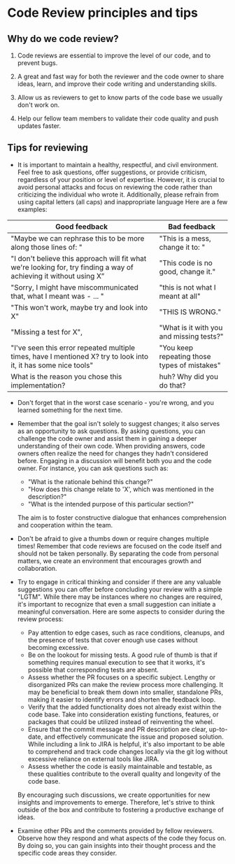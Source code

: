# Code Review principles and tips

## Why do we code review?

1. Code reviews are essential to improve the level of our code, and to prevent bugs. 

2. A great and fast way for both the reviewer and the code owner to share ideas, 
   learn, and improve their code writing and understanding skills.

3. Allow us as reviewers to get to know parts of the code base we usually
   don't work on.

4. Help our fellow team members to validate their code quality and push updates faster.

## Tips for reviewing

-   It is important to maintain a healthy, respectful, and civil environment. Feel free
    to ask questions, offer suggestions, or provide criticism, regardless of your
    position or level of expertise. However, it is crucial to avoid personal attacks
    and focus on reviewing the code rather than criticizing the individual who wrote it.
    Additionally, please refrain from using capital letters (all caps) and inappropriate 
    language
    Here are a few examples:

| Good feedback                                                                                                      | Bad feedback                                 |
|--------------------------------------------------------------------------------------------------------------------|----------------------------------------------|
| "Maybe we can rephrase this to be more along those lines of: "                                                     | "This is a mess, change it to: "             |
| "I don't believe this approach will fit what we're looking for, try finding a way of achieving it without using X” | "This code is no good, change it."           |
| "Sorry, I might have miscommunicated that, what I meant was - ... "                                                | "this is not what I meant at all"            |
| "This won't work, maybe try and look into X"                                                                       | "THIS IS WRONG."                             |
| "Missing a test for X",                                                                                            | "What is it with you and missing tests?"     |
| "I've seen this error repeated multiple times, have I mentioned X? try to look into it, it has some nice tools"    | "You keep repeating those types of mistakes" |
| What is the reason you chose this implementation?                                                                  | huh? Why did you do that?                    |


-   Don't forget that in the worst case scenario - you're wrong, and you learned something
    for the next time.


- Remember that the goal isn't solely to suggest changes; it also serves as an
  opportunity to ask questions. By asking questions, you can challenge the code owner
  and assist them in gaining a deeper understanding of their own code. When providing
  answers, code owners often realize the need for changes they hadn't considered before.
  Engaging in a discussion will benefit both you and the code owner.
  For instance, you can ask questions such as:
  - "What is the rationale behind this change?"
  - "How does this change relate to 'X', which was mentioned in the description?"
  - "What is the intended purpose of this particular section?"

  The aim is to foster constructive dialogue that enhances comprehension and cooperation
  within the team.


-   Don't be afraid to give a thumbs down or require changes multiple times! Remember
    that code reviews are focused on the code itself and should not be taken personally.
    By separating the code from personal matters, we create an environment that
    encourages growth and collaboration.


-   Try to engage in critical thinking and consider if there are any valuable suggestions
    you can offer before concluding your review with a simple "LGTM". While there may be
    instances where no changes are required, it's important to recognize that even a
    small suggestion can initiate a meaningful conversation.
    Here are some aspects to consider during the review process:
    - Pay attention to edge cases, such as race conditions, cleanups, and the presence of
      tests that cover enough use cases without becoming excessive.
    - Be on the lookout for missing tests. A good rule of thumb is that if something
      requires manual execution to see that it works, it's possible that corresponding
      tests are absent.
    - Assess whether the PR focuses on a specific subject. Lengthy or disorganized PRs
      can make the review process more challenging. It may be beneficial to break them
      down into smaller, standalone PRs, making it easier to identify errors and shorten
      the feedback loop.
    - Verify that the added functionality does not already exist within the code base.
      Take into consideration existing functions, features, or packages that could be
      utilized instead of reinventing the wheel.
    - Ensure that the commit message and PR description are clear, up-to-date, and
      effectively communicate the issue and proposed solution. While including a link
      to JIRA is helpful, it's also important to be able to comprehend and track code
      changes locally via the git log without excessive reliance on external tools like
      JIRA.
    - Assess whether the code is easily maintainable and testable, as these qualities
      contribute to the overall quality and longevity of the code base.

    By encouraging such discussions, we create opportunities for new insights and
    improvements to emerge. Therefore, let's strive to think outside of the box and
    contribute to fostering a productive exchange of ideas.


-   Examine other PRs and the comments provided by fellow reviewers. Observe how
    they respond and what aspects of the code they focus on. By doing so, you can
    gain insights into their thought process and the specific code areas they consider.
